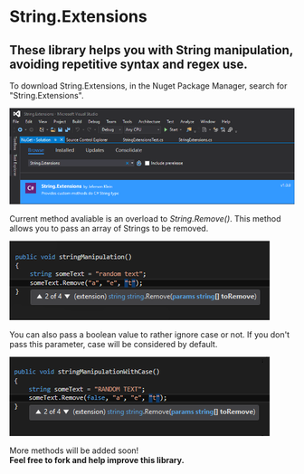 # String.Extensions
<h2>These library helps you with String manipulation, avoiding repetitive syntax and regex use.</h2>

To download String.Extensions, in the Nuget Package Manager, search for "String.Extensions".

![Alt text](/String.Extensions/img/nuget_download.png?raw=true "Nuget Package")

Current method avaliable is an overload to <i>String.Remove()</i>. 
This method allows you to pass an array of Strings to be removed.

![Alt text](/String.Extensions/img/overload1.png?raw=true "First Overload")

You can also pass a boolean value to rather ignore case or not. If you don't pass this parameter, case will be considered by default.

![Alt text](/String.Extensions/img/overload2.png?raw=true "Second Overload")

More methods will be added soon!
</br>
<b>Feel free to fork and help improve this library.</b>

